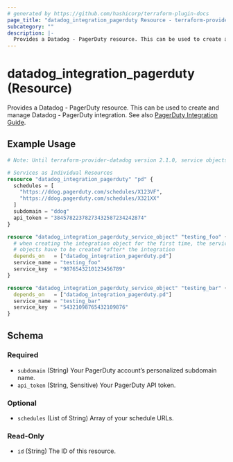 ```yaml
---
# generated by https://github.com/hashicorp/terraform-plugin-docs
page_title: "datadog_integration_pagerduty Resource - terraform-provider-datadog"
subcategory: ""
description: |-
  Provides a Datadog - PagerDuty resource. This can be used to create and manage Datadog - PagerDuty integration. See also PagerDuty Integration Guide https://www.pagerduty.com/docs/guides/datadog-integration-guide/.
---
```


# datadog_integration_pagerduty (Resource)

Provides a Datadog - PagerDuty resource. This can be used to create and manage Datadog - PagerDuty integration. See also [PagerDuty Integration Guide](https://www.pagerduty.com/docs/guides/datadog-integration-guide/).

## Example Usage

```terraform
# Note: Until terraform-provider-datadog version 2.1.0, service objects under the services key were specified inside the datadog_integration_pagerduty resource. This was incompatible with multi-configuration-file setups, where users wanted to have individual service objects controlled from different Terraform configuration files. The recommended approach now is specifying service objects as individual resources using datadog_integration_pagerduty_service_object.

# Services as Individual Resources
resource "datadog_integration_pagerduty" "pd" {
  schedules = [
    "https://ddog.pagerduty.com/schedules/X123VF",
    "https://ddog.pagerduty.com/schedules/X321XX"
  ]
  subdomain = "ddog"
  api_token = "38457822378273432587234242874"
}

resource "datadog_integration_pagerduty_service_object" "testing_foo" {
  # when creating the integration object for the first time, the service
  # objects have to be created *after* the integration
  depends_on   = ["datadog_integration_pagerduty.pd"]
  service_name = "testing_foo"
  service_key  = "9876543210123456789"
}

resource "datadog_integration_pagerduty_service_object" "testing_bar" {
  depends_on   = ["datadog_integration_pagerduty.pd"]
  service_name = "testing_bar"
  service_key  = "54321098765432109876"
}
```

<!-- schema generated by tfplugindocs -->
## Schema

### Required

- `subdomain` (String) Your PagerDuty account’s personalized subdomain name.
- `api_token` (String, Sensitive) Your PagerDuty API token.

### Optional

- `schedules` (List of String) Array of your schedule URLs.

### Read-Only

- `id` (String) The ID of this resource.


